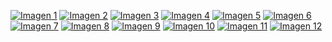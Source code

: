 [![Imagen 1](./img/producto1(P7)_RocketTeam%20(1)_page-0001.jpg)](./img/producto1(P7)_RocketTeam%20(1)_page-0001.jpg)
[![Imagen 2](./img/producto1(P7)_RocketTeam%20(1)_page-0002.jpg)](./img/producto1(P7)_RocketTeam%20(1)_page-0002.jpg)
[![Imagen 3](./img/producto1(P7)_RocketTeam%20(1)_page-0003.jpg)](./img/producto1(P7)_RocketTeam%20(1)_page-0003.jpg)
[![Imagen 4](./img/producto1(P7)_RocketTeam%20(1)_page-0004.jpg)](./img/producto1(P7)_RocketTeam%20(1)_page-0004.jpg)
[![Imagen 5](./img/producto1(P7)_RocketTeam%20(1)_page-0005.jpg)](./img/producto1(P7)_RocketTeam%20(1)_page-0005.jpg)
[![Imagen 6](./img/producto1(P7)_RocketTeam%20(1)_page-0006.jpg)](./img/producto1(P7)_RocketTeam%20(1)_page-0006.jpg)
[![Imagen 7](./img/producto1(P7)_RocketTeam%20(1)_page-0007.jpg)](./img/producto1(P7)_RocketTeam%20(1)_page-0007.jpg)
[![Imagen 8](./img/producto1(P7)_RocketTeam%20(1)_page-0008.jpg)](./img/producto1(P7)_RocketTeam%20(1)_page-0008.jpg)
[![Imagen 9](./img/producto1(P7)_RocketTeam%20(1)_page-0009.jpg)](./img/producto1(P7)_RocketTeam%20(1)_page-0009.jpg)
[![Imagen 10](./img/producto1(P7)_RocketTeam%20(1)_page-0010.jpg)](./img/producto1(P7)_RocketTeam%20(1)_page-0010.jpg)
[![Imagen 11](./img/producto1(P7)_RocketTeam%20(1)_page-0011.jpg)](./img/producto1(P7)_RocketTeam%20(1)_page-0011.jpg)
[![Imagen 12](./img/producto1(P7)_RocketTeam%20(1)_page-0012.jpg)](./img/producto1(P7)_RocketTeam%20(1)_page-0012.jpg)
